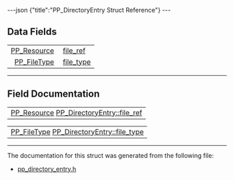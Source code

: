 ---json {"title":"PP\_DirectoryEntry Struct Reference"} ---

Data Fields
-----------

<table><tbody><tr class="odd"><td style="text-align: right;"><a href="/docs/native-client/pepper_beta/c/group___typedefs#gafdc3895ee80f4750d0d95ae1b677e9b7" class="el">PP_Resource</a> </td><td><a href="/docs/native-client/pepper_beta/c/struct_p_p___directory_entry#ada81c580e377562d3e5090a6fd7ed994" class="el">file_ref</a></td></tr><tr class="even"><td style="text-align: right;"><a href="/docs/native-client/pepper_beta/c/group___enums#ga36f6dfbe9c1e98540c5247f790746427" class="el">PP_FileType</a> </td><td><a href="/docs/native-client/pepper_beta/c/struct_p_p___directory_entry#aed7b550aee67d58a321e0ca57a59333d" class="el">file_type</a></td></tr></tbody></table>

------------------------------------------------------------------------

Field Documentation
-------------------

<span id="ada81c580e377562d3e5090a6fd7ed994" class="anchor" style="margin: 0;"></span>

<table><tbody><tr class="odd"><td><a href="/docs/native-client/pepper_beta/c/group___typedefs#gafdc3895ee80f4750d0d95ae1b677e9b7" class="el">PP_Resource</a> <a href="/docs/native-client/pepper_beta/c/struct_p_p___directory_entry#ada81c580e377562d3e5090a6fd7ed994" class="el">PP_DirectoryEntry::file_ref</a></td></tr></tbody></table>

<span id="aed7b550aee67d58a321e0ca57a59333d" class="anchor" style="margin: 0;"></span>

<table><tbody><tr class="odd"><td><a href="/docs/native-client/pepper_beta/c/group___enums#ga36f6dfbe9c1e98540c5247f790746427" class="el">PP_FileType</a> <a href="/docs/native-client/pepper_beta/c/struct_p_p___directory_entry#aed7b550aee67d58a321e0ca57a59333d" class="el">PP_DirectoryEntry::file_type</a></td></tr></tbody></table>

------------------------------------------------------------------------

The documentation for this struct was generated from the following file:

-   <a href="/docs/native-client/pepper_beta/c/pp__directory__entry_8h/" class="el">pp_directory_entry.h</a>
